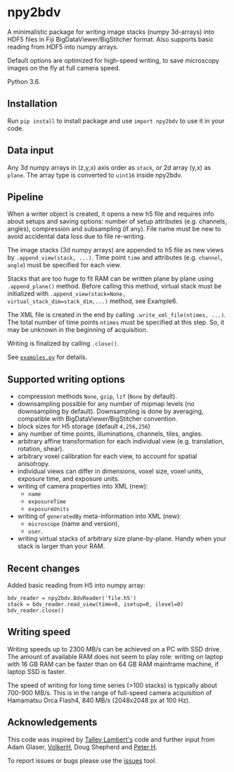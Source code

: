 # npy2bdv
 A minimalistic package for writing image stacks (numpy 3d-arrays) into HDF5 files in 
 Fiji BigDataViewer/BigStitcher format. Also supports basic reading from HDF5 into numpy arrays.
 
 Default options are optimized for high-speed writing, 
 to save microscopy images on the fly at full camera speed.
 
 Python 3.6.
 
 ## Installation
 Run `pip install` to install package and use `import npy2bdv` to use it in your code.
 
 ## Data input
 Any 3d numpy arrays in (z,y,x) axis order as `stack`, or 2d array (y,x) as `plane`. 
 The array type is converted to `uint16` inside npy2bdv.
 
 ## Pipeline
 When a writer object is created, it opens a new h5 file 
 and requires info about setups and saving options: 
 number of setup attributes (e.g. channels, angles), compression and subsampling (if any). 
 File name must be new to avoid accidental data loss due to file re-writing.
 
 The image stacks (3d numpy arrays) are appended to h5 file 
 as new views by `.append_view(stack, ...)`. 
 Time point `time` and attributes (e.g. `channel`, `angle`) must be specified 
 for each view.
 
 Stacks that are too huge to fit RAM can be written plane by plane using `.append_plane()` method. 
 Before calling this method, virtual stack must be initialized with 
 `.append_view(stack=None, virtual_stack_dim=stack_dim,...)` method, see Example6.
 
 The XML file is created in the end by calling `.write_xml_file(ntimes, ...)`.
 The total number of time points `ntimes` must be specified at this step. 
 So, it may be unknown in the beginning of acquisition.
  
 Writing is finalized by calling `.close()`.
 
 See [`examples.py`](examples.py) for details.
 
 ## Supported writing options
 * compression methods `None`, `gzip`, `lzf` (`None` by default).
 * downsampling possible for any number of mipmap levels (no downsampling by default). 
 Downsampling is done by averaging, compatible with BigDataViewer/BigStitcher convention.
 * block sizes for H5 storage (default `4,256,256`)
 * any number of time points, illuminations, channels, tiles, angles.
 * arbitrary affine transformation for each individual view (e.g. translation, rotation, shear).
 * arbitrary voxel calibration for each view, to account for spatial anisotropy.
 * individual views can differ in dimensions, voxel size, voxel units, 
 exposure time, and exposure units.
 * writing of camera properties into XML (new):
    * `name`
    * `exposureTime`
    * `exposureUnits`
 * writing of `generatedBy` meta-information into XML (new):
    * `microscope` (name and version),
    * `user`.
 * writing virtual stacks of arbitrary size plane-by-plane. Handy when your stack is larger than your RAM.
 
 ## Recent changes
 Added basic reading from H5 into numpy array: 
 ```
 bdv_reader = npy2bdv.BdvReader('file.h5') 
 stack = bdv_reader.read_view(time=0, isetup=0, ilevel=0)
 bdv_reader.close()
 ```
 
 ## Writing speed
Writing speeds up to 2300 MB/s can be achieved on a PC with SSD drive. 
The amount of available RAM does not seem to play role: 
writing on laptop with 16 GB RAM can be faster than on 64 GB RAM mainframe machine, if laptop SSD is faster.

The speed of writing for long time series (>100 stacks) is typically about 700-900 MB/s. 
This is in the range of full-speed camera acquisition 
of Hamamatsu Orca Flash4, 840 MB/s (2048x2048 px at 100 Hz).

 ## Acknowledgements
 This code was inspired by [Talley Lambert's](https://github.com/tlambert03/imarispy) code 
 and further input from Adam Glaser, [VolkerH](https://github.com/VolkerH), Doug Shepherd and 
 [Peter H](https://github.com/abred).
 
 To report issues or bugs please use the [issues](https://github.com/nvladimus/npy2bdv/issues) tool.
